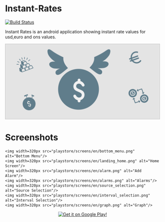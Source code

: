 # Instant-Rates

[![Build Status](https://circleci.com/gh/erdemolkun/instant-rates/tree/develop.svg?style=svg&circle-token=d5a3f1af3682243f009a38be72ef8ff94a51a946)](https://circleci.com/gh/erdemolkun/instant-rates/tree/develop)

Instant Rates is an android application showing instant rate values for usd,euro and ons values.

<p align="center">
    <img src="playstore/banner_1024_500.png" alt="Instant Rates Banner"/>
</p>

# Screenshots


<p align="center">

    <img width=320px src="playstore/screens/en/bottom_menu.png" alt="Bottom Menu"/>
    <img width=320px src="playstore/screens/en/landing_home.png" alt="Home Screen"/>
    <img width=320px src="playstore/screens/en/alarm.png" alt="Add Alarm"/>
    <img width=320px src="playstore/screens/en/alarms.png" alt="Alarms"/>
    <img width=320px src="playstore/screens/en/source_selection.png" alt="Source Selection"/>
    <img width=320px src="playstore/screens/en/interval_selection.png" alt="Interval Selection"/>
    <img width=320px src="playstore/screens/en/graph.png" alt="Graph"/>
</p>

<p align="center">
    <a href="https://play.google.com/store/apps/details?id=dynoapps.exchange_rates">
        <img src="https://play.google.com/intl/en_us/badges/images/generic/en_badge_web_generic.png" alt="Get it on Google Play!"/>
    </a>
</p>
